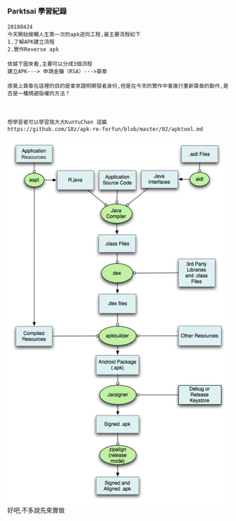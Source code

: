 ### Parktsai 學習紀錄


```
20180424
今天開始接觸人生第一次的apk逆向工程,最主要流程如下
1.了解APK建立流程
2.實作Reverse apk

依據下圖來看,主要可以分成3個流程
建立APK---> 申請金鑰（RSA）--->簽章

感覺上簽章在這裡的目的是拿來證明開發者身份,但是在今天的實作中會進行重新簽章的動作,是否是一種規避版權的方法？



想學習者可以學習我大大KunYuChen 這篇
https://github.com/18z/apk-re-forfun/blob/master/02/apktool.md
```

![apktool-repackage](https://github.com/parkmftsai/Reverse-apk-research/blob/master/Image/build.png)
好吧,不多說先來實做

